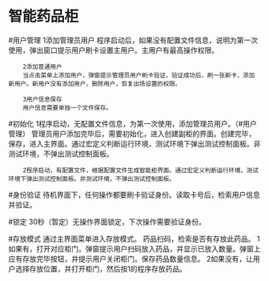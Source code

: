 # 智能药品柜

#用户管理
        1添加管理员用户
        程序启动后，如果没有配置文件信息，说明为第一次使用，弹出窗口提示用户刷卡设置主用户。主用户有最高操作权限。

        2添加普通用户
        当点击菜单上添加用户，弹窗提示管理员用户刷卡验证，验证成功后，刷一张新卡，添加新用户。新用户没有添加用户，删除用户，恢复出场设置的权限。

        3用户信息保存
        用户信息需要单独一个文件保存。

#初始化
        1程序启动，无配置文件信息，为第一次使用，添加管理员用户。（#用户管理） 
        管理员用户添加完毕后，需要初始化，进入创建副柜的界面。创建完毕，保存，进入主界面。通过宏定义判断运行环境，测试环境下弹出测试控制面板。非测试环境，不弹出测试控制面板。

        2程序启动，有配置文件，根据配置文件生成智能柜界面。通过宏定义判断运行环境，测试环境下弹出测试控制面板。非测试环境，不弹出测试控制面板。

#身份验证
        待机界面下，任何操作都要刷卡验证身份。读取卡号后，检索用户信息并验证。

#锁定
        30秒（暂定）无操作界面锁定，下次操作需要验证身份。

#存放模式
        通过主界面菜单进入存放模式。
        药品扫码，检索是否有存放此药品。
        1如果有，打开对应柜门。弹窗提示用户扫码放入药品，并显示已放入数量。弹窗上应有存放完毕按钮，并提示用户关闭柜门。保存药品数量信息。
        2如果没有，让用户选择存放位置，并打开柜门，然后按1的程序存放药品。

